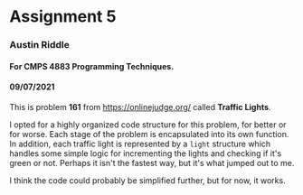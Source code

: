 # Assignment 5

### Austin Riddle

#### For CMPS 4883 Programming Techniques.

#### 09/07/2021

This is problem __161__ from https://onlinejudge.org/ called __Traffic Lights__.

I opted for a highly organized code structure for this problem, for better or for worse.  Each stage of the problem is encapsulated into its own function.  In addition, each traffic light is represented by a ```light``` structure which handles some simple logic for incrementing the lights and checking if it's green or not.  Perhaps it isn't the fastest way, but it's what jumped out to me.

I think the code could probably be simplified further, but for now, it works.
